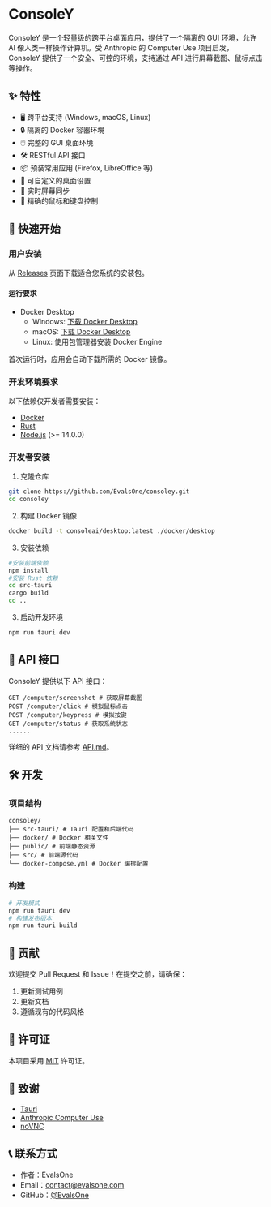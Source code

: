# ConsoleY

ConsoleY 是一个轻量级的跨平台桌面应用，提供了一个隔离的 GUI 环境，允许 AI 像人类一样操作计算机。受 Anthropic 的 Computer Use 项目启发，ConsoleY 提供了一个安全、可控的环境，支持通过 API 进行屏幕截图、鼠标点击等操作。

## ✨ 特性

- 🖥️ 跨平台支持 (Windows, macOS, Linux)
- 🔒 隔离的 Docker 容器环境
- 🖱️ 完整的 GUI 桌面环境
- 🛠️ RESTful API 接口
- 📦 预装常用应用 (Firefox, LibreOffice 等)
- 🎨 可自定义的桌面设置
- 🔄 实时屏幕同步
- 🎯 精确的鼠标和键盘控制

## 🚀 快速开始

### 用户安装
从 [Releases](https://github.com/yourusername/consoley/releases) 页面下载适合您系统的安装包。

#### 运行要求
- Docker Desktop
  - Windows: [下载 Docker Desktop](https://www.docker.com/products/docker-desktop)
  - macOS: [下载 Docker Desktop](https://www.docker.com/products/docker-desktop)
  - Linux: 使用包管理器安装 Docker Engine

首次运行时，应用会自动下载所需的 Docker 镜像。

### 开发环境要求
以下依赖仅开发者需要安装：
- [Docker](https://www.docker.com/get-started)
- [Rust](https://rustup.rs/)
- [Node.js](https://nodejs.org/) (>= 14.0.0)

### 开发者安装

1. 克隆仓库

```bash
git clone https://github.com/EvalsOne/consoley.git
cd consoley
```

2. 构建 Docker 镜像

```bash
docker build -t consoleai/desktop:latest ./docker/desktop
```

3. 安装依赖

```bash
#安装前端依赖
npm install
#安装 Rust 依赖
cd src-tauri
cargo build
cd ..
```

3. 启动开发环境
```bash
npm run tauri dev
```

## 📡 API 接口

ConsoleY 提供以下 API 接口：
```
GET /computer/screenshot # 获取屏幕截图
POST /computer/click # 模拟鼠标点击
POST /computer/keypress # 模拟按键
GET /computer/status # 获取系统状态
......
```

详细的 API 文档请参考 [API.md](docs/API.md)。

## 🛠️ 开发

### 项目结构

```
consoley/
├── src-tauri/ # Tauri 配置和后端代码
├── docker/ # Docker 相关文件
├── public/ # 前端静态资源
├── src/ # 前端源代码
└── docker-compose.yml # Docker 编排配置
```

### 构建

```bash
# 开发模式
npm run tauri dev
# 构建发布版本
npm run tauri build
```
## 🤝 贡献

欢迎提交 Pull Request 和 Issue！在提交之前，请确保：

1. 更新测试用例
2. 更新文档
3. 遵循现有的代码风格

## 📄 许可证

本项目采用 [MIT](LICENSE) 许可证。

## 🙏 致谢

- [Tauri](https://tauri.app/)
- [Anthropic Computer Use](https://www.anthropic.com/)
- [noVNC](https://novnc.com/)

## 📞 联系方式

- 作者：EvalsOne
- Email：[contact@evalsone.com](mailto:contact@evalsone.com)
- GitHub：[@EvalsOne](https://github.com/EvalsOne)
